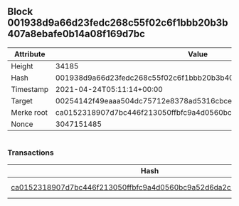 ## Block 001938d9a66d23fedc268c55f02c6f1bbb20b3b407a8ebafe0b14a08f169d7bc

Attribute | Value
--- | ---
Height | 34185
Hash | 001938d9a66d23fedc268c55f02c6f1bbb20b3b407a8ebafe0b14a08f169d7bc
Timestamp | 2021-04-24T05:11:14+00:00
Target | 00254142f49eaaa504dc75712e8378ad5316cbcead634704b3734b6271167cc4
Merke root | ca0152318907d7bc446f213050ffbfc9a4d0560bc9a52d6da2c70c708e2a2ed4
Nonce | 3047151485

```

```

### Transactions

Hash | Amount
--- | ---
[ca0152318907d7bc446f213050ffbfc9a4d0560bc9a52d6da2c70c708e2a2ed4](ca0152318907d7bc446f213050ffbfc9a4d0560bc9a52d6da2c70c708e2a2ed4.md) | 10.00000000 SKEPTI 
